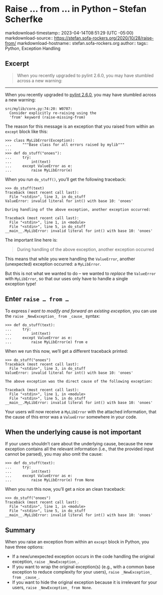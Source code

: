 # Raise … from … in Python – Stefan Scherfke

markdownload-timestamp:: 2023-04-14T08:51:29 (UTC -05:00)
markdownload-source:: https://stefan.sofa-rockers.org/2020/10/28/raise-from/
markdownload-hostname:: stefan.sofa-rockers.org
author:: 
tags:: Python, Exception Handling



## Excerpt
> When you recently upgraded to pylint 2.6.0, you may have stumbled
across a new warning:

---
When you recently upgraded to [pylint 2.6.0](https://pypi.org/project/pylint/2.6.0/), you may have stumbled across a new warning:

```
src/mylib/core.py:74:20: W0707:
  Consider explicitly re-raising using the
  'from' keyword (raise-missing-from)
```

The reason for this message is an exception that you raised from within an `except` block like this:

```
>>> class MyLibError(Exception):
...     """Base class for all errors raised by mylib"""
...
>>> def do_stuff("onoes"):
...     try:
...         int(text)
...     except ValueError as e:
...         raise MyLibError(e)

```

When you run `do_stuff()`, you’ll get the following traceback:

```
>>> do_stuff(text)
Traceback (most recent call last):
  File "<stdin>", line 3, in do_stuff
ValueError: invalid literal for int() with base 10: 'onoes'

During handling of the above exception, another exception occurred:

Traceback (most recent call last):
  File "<stdin>", line 1, in <module>
  File "<stdin>", line 5, in do_stuff
__main__.MyLibError: invalid literal for int() with base 10: 'onoes'

```

The important line here is:

> During handling of the above exception, another exception occurred

This means that while you were handling the `ValueError`, another (unexpected) exception occurred: a `MyLibError`.

But this is not what we wanted to do – we wanted to _replace_ the `ValueError` with `MyLibError`, so that our uses only have to handle a single exception type!

## Enter `raise … from …`

To express _I want to modify and forward an existing exception_, you can use the `raise _NewException_ from _cause_` syntax:

```
>>> def do_stuff(text):
...     try:
...         int(text)
...     except ValueError as e:
...         raise MyLibError(e) from e

```

When we run this now, we’ll get a different traceback printed:

```
>>> do_stuff("onoes")
Traceback (most recent call last):
  File "<stdin>", line 3, in do_stuff
ValueError: invalid literal for int() with base 10: 'onoes'

The above exception was the direct cause of the following exception:

Traceback (most recent call last):
  File "<stdin>", line 1, in <module>
  File "<stdin>", line 5, in do_stuff
__main__.MyLibError: invalid literal for int() with base 10: 'onoes'

```

Your users will now receive a `MyLibError` with the attached information, that the cause of this error was a `ValueError` somewhere in your code.

## When the underlying cause is not important

If your users shouldn’t care about the underlying cause, because the new exception contains all the relevant information (i.e., that the provided input cannot be parsed), you may also omit the cause:

```
>>> def do_stuff(text):
...     try:
...         int(text)
...     except ValueError as e:
...         raise MyLibError(e) from None

```

When you run this now, you’ll get a nice an clean traceback:

```
>>> do_stuff("onoes")
Traceback (most recent call last):
  File "<stdin>", line 1, in <module>
  File "<stdin>", line 5, in do_stuff
__main__.MyLibError: invalid literal for int() with base 10: 'onoes'

```

## Summary

When you raise an exception from within an `except` block in Python, you have three options:

-   If a new/unexpected exception occurs in the code handling the original exception, `raise _NewException_`.
-   If you want to wrap the original exception(s) (e.g., with a common base exception to reduce complexity for your users), `raise _NewException_ from _cause_`.
-   If you want to hide the original exception because it is irrelevant for your users, `raise _NewException_ from None`.
